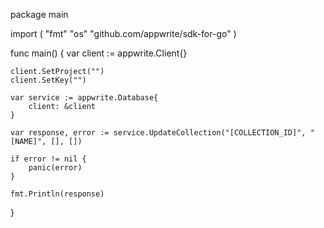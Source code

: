 package main

import (
    "fmt"
    "os"
    "github.com/appwrite/sdk-for-go"
)

func main() {
    var client := appwrite.Client{}

    client.SetProject("")
    client.SetKey("")

    var service := appwrite.Database{
        client: &client
    }

    var response, error := service.UpdateCollection("[COLLECTION_ID]", "[NAME]", [], [])

    if error != nil {
        panic(error)
    }

    fmt.Println(response)
}